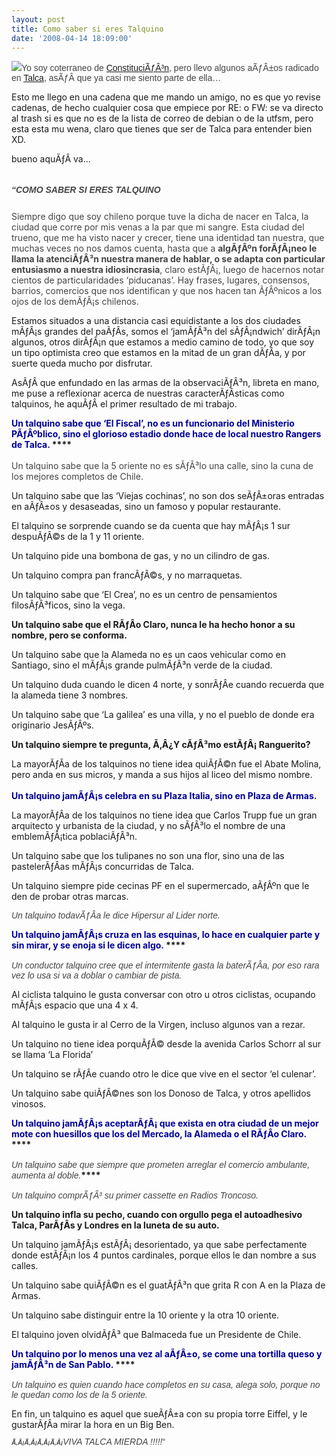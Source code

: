 ```yaml
---
layout: post
title: Como saber si eres Talquino
date: '2008-04-14 18:09:00'
---
```



[![](http://www.talca.cl/images/zoom/Talca/talcanoche.jpg)](http://www.talca.cl/images/zoom/Talca/talcanoche.jpg)<span style="font-size:100%;"><span style="font-family:Times New Roman;"><span style="color: rgb(68, 68, 68);font-family:arial;">Yo soy coterraneo de [ConstituciÃƒÂ³n](http://www.proexsi-internet.cl/constitucion/), pero llevo algunos aÃƒÂ±os radicado en [Talca](http://www.talca.cl/), asÃƒÂ­ que ya casi me siento parte de ella…</span></span></span>

Esto me llego en una cadena que me mando un amigo, no es que yo revise cadenas, de hecho cualquier cosa que empiece por RE: o FW: se va directo al trash si es que no es de la lista de correo de debian o de la utfsm, pero esta esta mu wena, claro que tienes que ser de Talca para entender bien XD.

bueno aquÃƒÂ­ va…  
***<span style="color: rgb(68, 68, 68);">  
<span style="font-family:arial;">  
“<span style="font-style: italic;">COMO SABER SI ERES TALQUINO</span></span></span>***<span style="color: rgb(68, 68, 68); font-style: italic;font-family:arial;font-size:10;"></span>

<span style="color: rgb(68, 68, 68);"><span style="font-size:100%;"></span></span><span style="color: rgb(68, 68, 68);font-size:10;">  
</span><span style="font-size:100%;"><span style="color: rgb(68, 68, 68);">Siempre digo que soy chileno porque tuve la dicha de nacer en Talca, la ciudad que corre por mis venas a la par que mi sangre. Esta ciudad del trueno, que me ha visto nacer y crecer, tiene una identidad tan nuestra, que muchas veces no nos damos cuenta, hasta que a **algÃƒÂºn forÃƒÂ¡neo le llama la atenciÃƒÂ³n nuestra manera de hablar, o se adapta con particular entusiasmo a nuestra idiosincrasia**, claro estÃƒÂ¡, luego de hacernos notar cientos de particularidades ‘piducanas’. Hay frases, lugares, consensos, barrios, comercios que nos identifican y que nos hacen tan ÃƒÂºnicos a los ojos de los demÃƒÂ¡s chilenos.</span></span>

Estamos situados a una distancia casi equidistante a los dos ciudades mÃƒÂ¡s grandes del paÃƒÂ­s, somos el ‘jamÃƒÂ³n del sÃƒÂ¡ndwich’ dirÃƒÂ¡n algunos, otros dirÃƒÂ¡n que estamos a medio camino de todo, yo que soy un tipo optimista creo que estamos en la mitad de un gran dÃƒÂ­a, y por suerte queda mucho por disfrutar.

AsÃƒÂ­ que enfundado en las armas de la observaciÃƒÂ³n, libreta en mano, me puse a reflexionar acerca de nuestras caracterÃƒÂ­sticas como talquinos, he aquÃƒÂ­ el primer resultado de mi trabajo.

**<span style="color: rgb(0, 0, 153);">Un talquino sabe que ‘El Fiscal’, no es un funcionario del Ministerio PÃƒÂºblico, sino el glorioso estadio donde hace de local nuestro Rangers de Talca. </span>****<span style="color: rgb(0, 0, 153);">  
</span>**<span style="color: rgb(68, 68, 68);">  
<span style="font-size:100%;">Un talquino sabe que la 5 oriente no es sÃƒÂ³lo una calle, sino la cuna de los mejores completos de Chile.</span></span>

Un talquino sabe que las ‘Viejas cochinas’, no son dos seÃƒÂ±oras entradas en aÃƒÂ±os y desaseadas, sino un famoso y popular restaurante.

El talquino se sorprende cuando se da cuenta que hay mÃƒÂ¡s 1 sur despuÃƒÂ©s de la 1 y 11 oriente.

Un talquino pide una bombona de gas, y no un cilindro de gas.

Un talquino compra pan francÃƒÂ©s, y no marraquetas.

Un talquino sabe que ‘El Crea’, no es un centro de pensamientos filosÃƒÂ³ficos, sino la vega.

**Un talquino sabe que el RÃƒÂ­o Claro, nunca le ha hecho honor a su nombre, pero se conforma.**

Un talquino sabe que la Alameda no es un caos vehicular como en Santiago, sino el mÃƒÂ¡s grande pulmÃƒÂ³n verde de la ciudad.

Un talquino duda cuando le dicen 4 norte, y sonrÃƒÂ­e cuando recuerda que la alameda tiene 3 nombres.

Un talquino sabe que ‘La galilea’ es una villa, y no el pueblo de donde era originario JesÃƒÂºs.

**Un talquino siempre te pregunta, Ã‚Â¿Y cÃƒÂ³mo estÃƒÂ¡ Ranguerito?**

La mayorÃƒÂ­a de los talquinos no tiene idea quiÃƒÂ©n fue el Abate Molina, pero anda en sus micros, y manda a sus hijos al liceo del mismo nombre.  
<span></span>  
**<span style="color: rgb(0, 0, 153);"><span style="font-size:100%;">Un talquino jamÃƒÂ¡s celebra en su Plaza Italia, sino en Plaza de Armas.</span></span>**<span style="color: rgb(68, 68, 68);"><span style="font-size:100%;"></span></span>

La mayorÃƒÂ­a de los talquinos no tiene idea que Carlos Trupp fue un gran arquitecto y urbanista de la ciudad, y no sÃƒÂ³lo el nombre de una emblemÃƒÂ¡tica poblaciÃƒÂ³n.

Un talquino sabe que los tulipanes no son una flor, sino una de las pastelerÃƒÂ­as mÃƒÂ¡s concurridas de Talca.

Un talquino siempre pide cecinas PF en el supermercado, aÃƒÂºn que le den de probar otras marcas.

<span style="color: rgb(68, 68, 68); font-style: italic;font-family:arial;">  
<span style="font-size:100%;">Un talquino todavÃƒÂ­a le dice Hipersur al Lider norte.</span></span>

**<span style="color: rgb(0, 0, 153);"><span style="font-size:100%;">Un talquino jamÃƒÂ¡s cruza en las esquinas, lo hace en cualquier parte y sin mirar, y se enoja si le dicen algo. </span></span>****<span style="color: rgb(0, 0, 153);">  
</span>**<span style="color: rgb(68, 68, 68); font-style: italic;font-family:arial;">  
<span style="font-size:100%;">Un conductor talquino cree que el intermitente gasta la baterÃƒÂ­a, por eso rara vez lo usa si va a doblar o cambiar de pista.</span></span>

Al ciclista talquino le gusta conversar con otro u otros ciclistas, ocupando mÃƒÂ¡s espacio que una 4 x 4.

Al talquino le gusta ir al Cerro de la Virgen, incluso algunos van a rezar.

Un talquino no tiene idea porquÃƒÂ© desde la avenida Carlos Schorr al sur se llama ‘La Florida’

Un talquino se rÃƒÂ­e cuando otro le dice que vive en el sector ‘el culenar’.

Un talquino sabe quiÃƒÂ©nes son los Donoso de Talca, y otros apellidos vinosos.

**<span style="color: rgb(0, 0, 153);"><span style="font-size:100%;">Un talquino jamÃƒÂ¡s aceptarÃƒÂ¡ que exista en otra ciudad de un mejor mote con huesillos que los del Mercado, la Alameda o el RÃƒÂ­o Claro. </span></span>****<span style="color: rgb(0, 0, 153);">  
</span>**<span style="color: rgb(68, 68, 68); font-style: italic;font-family:arial;">  
**<span style="font-weight: normal;"><span style="font-size:100%;">Un talquino sabe que siempre que prometen arreglar el comercio ambulante, aumenta al doble.</span></span>**</span>**<span style="color: rgb(0, 0, 153);"><span style="font-size:100%;"></span></span>****<span style="color: rgb(0, 0, 153);">  
</span>**<span style="color: rgb(68, 68, 68); font-style: italic;font-family:arial;">  
<span style="font-size:100%;">Un talquino comprÃƒÂ³ su primer cassette en Radios Troncoso.</span></span>

**Un talquino infla su pecho, cuando con orgullo pega el autoadhesivo Talca, ParÃƒÂ­s y Londres en la luneta de su auto.**

Un talquino jamÃƒÂ¡s estÃƒÂ¡ desorientado, ya que sabe perfectamente donde estÃƒÂ¡n los 4 puntos cardinales, porque ellos le dan nombre a sus calles.

Un talquino sabe quiÃƒÂ©n es el guatÃƒÂ³n que grita R con A en la Plaza de Armas.

Un talquino sabe distinguir entre la 10 oriente y la otra 10 oriente.

El talquino joven olvidÃƒÂ³ que Balmaceda fue un Presidente de Chile.<span></span>

**<span style="color: rgb(0, 0, 153);"><span style="font-size:100%;">Un talquino por lo menos una vez al aÃƒÂ±o, se come una tortilla queso y jamÃƒÂ³n de San Pablo. </span></span>****<span style="color: rgb(0, 0, 153);">  
</span>**<span style="color: rgb(68, 68, 68); font-style: italic;font-family:arial;">  
<span style="font-size:100%;">Un talquino es quien cuando hace completos en su casa, alega solo, porque no le quedan como los de la 5 oriente.</span></span>

En fin, un talquino es aquel que sueÃƒÂ±a con su propia torre Eiffel, y le gustarÃƒÂ­a mirar la hora en un Big Ben.<span style="color: rgb(68, 68, 68); font-style: italic;font-family:arial;font-size:10;">  
</span><span style="color: rgb(68, 68, 68); font-style: italic;font-family:arial;"></span><span style="color: rgb(68, 68, 68); font-style: italic;font-family:arial;font-size:10;"></span><span style="color: rgb(68, 68, 68); font-style: italic;font-family:arial;"><span style="font-size:100%;"></span></span><span style="color: rgb(68, 68, 68); font-style: italic;font-family:arial;font-size:10;">  
**<span></span>Ã‚Â¡Ã‚Â¡Ã‚Â¡Ã‚Â¡**</span><span style="color: rgb(68, 68, 68);font-family:arial;"><span style="font-size:100%;"><span style="font-style: italic;">VIVA TALCA MIERDA !!!!!</span>“</span></span>


